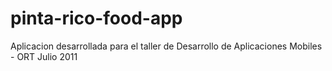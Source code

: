 # pinta-rico-food-app
Aplicacion desarrollada para el taller de Desarrollo de Aplicaciones Mobiles - ORT Julio 2011
